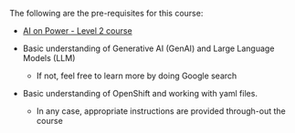 The following are the pre-requisites for this course:

* [AI on Power - Level 2 course](https://yourlearning.ibm.com/activity/PLAN-95E47B97CBB5)

* Basic understanding of Generative AI (GenAI) and Large Language Models (LLM)
   	- If not, feel free to learn more by doing Google search

* Basic understanding of OpenShift and working with yaml files. 
	- In any case, appropriate instructions are provided through-out the course
